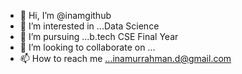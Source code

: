 - 👋 Hi, I’m @inamgithub
- 👀 I’m interested in ...Data Science
- 🌱 I’m pursuing ...b.tech CSE Final Year
- 💞️ I’m looking to collaborate on ...
- 📫 How to reach me ...inamurrahman.d@gmail.com

<!---
inamgithub/inamgithub is a ✨ special ✨ repository because its `README.md` (this file) appears on your GitHub profile.
You can click the Preview link to take a look at your changes.
--->
